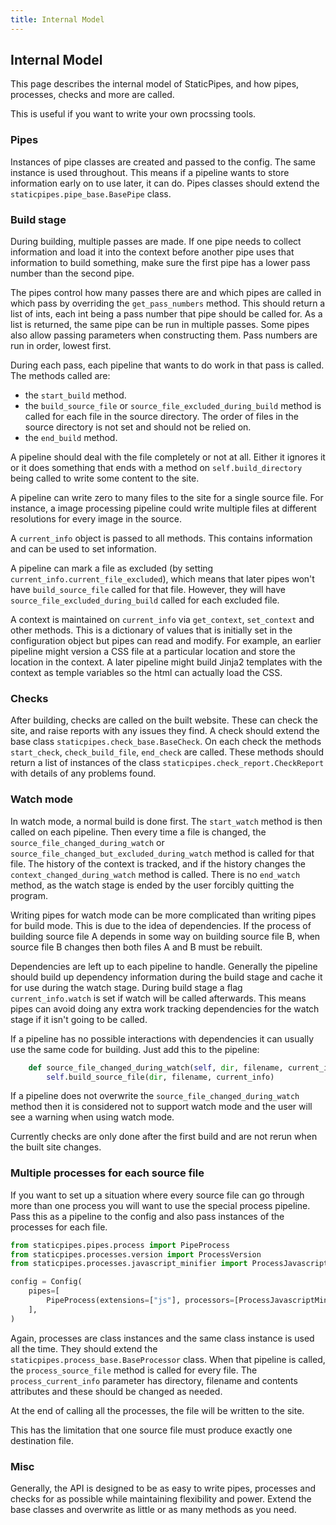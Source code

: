 ```yaml
---
title: Internal Model
---
```


## Internal Model

This page describes the internal model of StaticPipes, and how pipes, processes, checks and more are called.

This is useful if you want to write your own procssing tools.

### Pipes

Instances of pipe classes are created and passed to the config. The same instance is used throughout. This means 
if a pipeline wants to store information early on to use later, it can do. Pipes classes should extend 
the `staticpipes.pipe_base.BasePipe` class.

### Build stage

During building, multiple passes are made. If one pipe needs to collect information and load it into the context 
before another pipe uses that information to build something, make sure the first pipe has a lower pass number 
than the second pipe.

The pipes control how many passes there are and which pipes are called in which pass by overriding the `get_pass_numbers` 
method. This should return a list of ints, each int being a pass number that pipe should be called for. As a list 
is returned, the same pipe can be run in multiple passes. Some pipes also allow passing parameters when 
constructing them. Pass numbers are run in order, lowest first. 

During each pass, each pipeline that wants to do work in that pass is called. The methods called are: 

* the `start_build` method.
* the `build_source_file` or `source_file_excluded_during_build` method is called for each file in the source 
  directory. The order of files in the source directory is not set and should not be relied on.
* the `end_build` method.

A pipeline should deal with the file completely or not at all. Either it ignores it or it does something that ends 
with a method on `self.build_directory` being called to write some content to the site. 

A pipeline can write zero to many files to the site for a single source file. For instance, a image processing 
pipeline could write multiple files at different resolutions for every image in the source.

A `current_info` object is passed to all methods. This contains information and can be used to set information.

A pipeline can mark a file as excluded (by setting `current_info.current_file_excluded`), which means that later 
pipes won't have `build_source_file` called for that file. However, they will have `source_file_excluded_during_build` called for 
each excluded file.

A context is maintained on `current_info` via `get_context`, `set_context` and other methods. This is a dictionary of 
values that is initially set in the configuration object but pipes can read and modify. For example, an earlier 
pipeline might version a CSS file at a particular location and store the location in the context. A later pipeline 
might build Jinja2 templates with the context as temple variables so the html can actually load the CSS.

### Checks

After building, checks are called on the built website. These can check the site, and raise reports with any issues 
they find. A check should extend the base class `staticpipes.check_base.BaseCheck`. On each check the methods 
`start_check`, `check_build_file`, `end_check` are called. These methods should return a list of instances of the 
class `staticpipes.check_report.CheckReport` with details of any problems found.

### Watch mode

In watch mode, a normal build is done first. The `start_watch` method is then called on each pipeline. Then every time 
a file is changed, the `source_file_changed_during_watch` or `source_file_changed_but_excluded_during_watch` method is called for 
that file. The history of the context is tracked, and if the history changes the `context_changed_during_watch` method 
is called. There is no `end_watch` method, as the watch stage is ended by the user forcibly quitting the program.

Writing pipes for watch mode can be more complicated than writing pipes for build mode. This is due to the 
idea of dependencies. If the process of building source file A depends in some way on building source file B, 
when source file B changes then both files A and B must be rebuilt. 

Dependencies are left up to each pipeline to handle. Generally the pipeline should build up dependency information 
during the build stage and cache it for use during the watch stage. During build stage a flag 
`current_info.watch` is set if watch will be called afterwards. This means pipes can avoid doing any extra work 
tracking dependencies for the watch stage if it isn't going to be called.

If a pipeline has no possible interactions with dependencies it can usually use the same code for building. 
Just add this to the pipeline:

```python
    def source_file_changed_during_watch(self, dir, filename, current_info):
        self.build_source_file(dir, filename, current_info)
```

If a pipeline does not overwrite the `source_file_changed_during_watch` method then it is considered not to support 
watch mode and the user will see a warning when using watch mode.

Currently checks are only done after the first build and are not rerun when the built site changes.

### Multiple processes for each source file

If you want to set up a situation where every source file can go through more than one process you will want to 
use the special process pipeline. Pass this as a pipeline to the config and also pass instances of the processes for 
each file.


```python
from staticpipes.pipes.process import PipeProcess
from staticpipes.processes.version import ProcessVersion
from staticpipes.processes.javascript_minifier import ProcessJavascriptMinifier

config = Config(
    pipes=[
        PipeProcess(extensions=["js"], processors=[ProcessJavascriptMinifier(), ProcessVersion()]),
    ],
)
```

Again, processes are class instances and the same class instance is used all the time. They should extend the 
`staticpipes.process_base.BaseProcessor` class. When that pipeline is called, the `process_source_file` method is called 
for every file. The `process_current_info` parameter has directory, filename and contents attributes and these should 
be changed as needed. 

At the end of calling all the processes, the file will be written to the site. 

This has the limitation that one source file must produce exactly one destination file.

### Misc

Generally, the API is designed to be as easy to write pipes, processes and checks for as possible while maintaining 
flexibility and power. Extend the base classes and overwrite as little or as many methods as you need.

